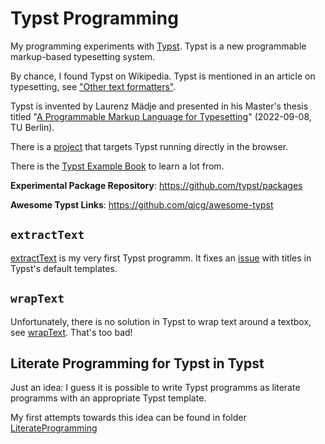 # Typst Programming

My programming experiments with [Typst](https://typst.app/). Typst is a new programmable markup-based typesetting system.

By chance, I found Typst on Wikipedia. Typst is mentioned in an article on typesetting, see ["Other text formatters"](https://en.wikipedia.org/wiki/Typesetting#Other_text_formatters).

Typst is invented by Laurenz Mädje and presented in his Master's thesis titled "[A Programmable Markup Language for Typesetting](https://www.user.tu-berlin.de/laurmaedje/programmable-markup-language-for-typesetting.pdf)" (2022-09-08, TU Berlin).

There is a [project](https://github.com/Myriad-Dreamin/typst.ts) that targets Typst running directly in the browser.

There is the [Typst Example Book](https://sitandr.github.io/typst-examples-book/book/) to learn a lot from.

**Experimental Package Repository**: https://github.com/typst/packages

**Awesome Typst Links**: https://github.com/qjcg/awesome-typst

## `extractText`

[extractText](extractText/extractText.typ) is my very first Typst programm. It fixes an [issue](https://github.com/typst/templates/issues/12#issuecomment-1793845765) with titles in Typst's default templates.

## `wrapText`

Unfortunately, there is no solution in Typst to wrap text around a textbox, see [wrapText](wrapText/README.md). That's too bad!

## Literate Programming for Typst in Typst

Just an idea: I guess it is possible to write Typst programms as literate programms with an appropriate Typst template.

My first attempts towards this idea can be found in folder [LiterateProgramming](LiterateProgramming/)